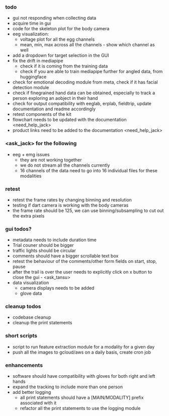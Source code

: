 ### todo
- gui not responding when collecting data
- acquire time in gui
- code for the skeleton plot for the body camera
- eeg visualization:
    - voltage plot for all the egg channels
    - mean, min, max across all the channels - show which channel as well
- add a dropdown for target selection in the GUI 
- fix the drift in mediapipe
    - check if it is coming from the training data 
    - check if you are able to train mediapipe further for angled data, from huggingface 
- check for emotional decoding module from meta, check if it has facial detection module
- check if finegrained hand data can be obtained, especially to track a person exploring an aobject in their hand
- check for output compatibility with eeglab, erplab, fieldtrip, update documentation and readme accordingly 
- retest components of the kit
- flowchart needs to be updated with the documentation <need_help_jack>
- product links need to be added to the documentation <need_help_jack>

### <ask_jack> for the following
- eeg + emg issues
    - they are not working together 
    - we do not stream all the channels currently
    - 16 channels of the data need to go into 16 individual files for these modalities

### retest
- retest the frame rates by changing binning and resolution
- testing if dart camera is working with the body cameras
- the frame rate should be 125, we can use binning/subsampling to cut out the extra pixels

### gui todos?
- metadata needs to include duration time
- Trial couner should be bigger 
- traffic lights should be circular
- comments should have a bigger scrollable text box
- retest the behaviour of the comments/other form fields on start, stop, pause
- after the trail is over the user needs to explicitly click on x button to close the gui - <ask_tansu>
- data visualization 
    - camera displays needs to be added
    - glove data 

### cleanup todos
- codebase cleanup
- cleanup the print statements

### short scripts
- script to run feature extraction module for a modality for a given day
- push all the images to gcloud/aws on a daily basis, create cron job

### enhancements
- software should have compatibility with gloves for both right and left hands
- expand the tracking to include more than one person
- add better logging
    - all print statements should have a [MAIN/MODALITY] prefix associated with it
    - refactor all the print statements to use the logging module
